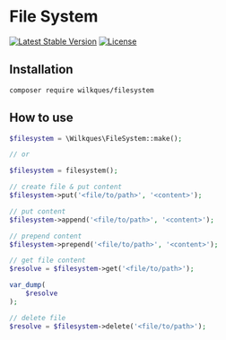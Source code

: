 # File System

[![Latest Stable Version](https://poser.pugx.org/wilkques/filesystem/v/stable)](https://packagist.org/packages/wilkques/filesystem)
[![License](https://poser.pugx.org/wilkques/filesystem/license)](https://packagist.org/packages/wilkques/filesystem)

## Installation
`composer require wilkques/filesystem`

## How to use
```php
$filesystem = \Wilkques\FileSystem::make();

// or

$filesystem = filesystem();

// create file & put content
$filesystem->put('<file/to/path>', '<content>');

// put content
$filesystem->append('<file/to/path>', '<content>');

// prepend content
$filesystem->prepend('<file/to/path>', '<content>');

// get file content
$resolve = $filesystem->get('<file/to/path>');

var_dump(
    $resolve
);

// delete file
$resolve = $filesystem->delete('<file/to/path>');
```